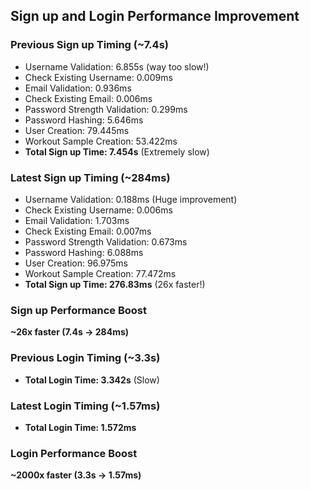 ## Sign up and Login Performance Improvement

### Previous Sign up Timing (~7.4s)
- Username Validation: 6.855s (way too slow!)
- Check Existing Username: 0.009ms
- Email Validation: 0.936ms
- Check Existing Email: 0.006ms
- Password Strength Validation: 0.299ms
- Password Hashing: 5.646ms
- User Creation: 79.445ms
- Workout Sample Creation: 53.422ms
- **Total Sign up Time: 7.454s** (Extremely slow)

### Latest Sign up Timing (~284ms)
- Username Validation: 0.188ms (Huge improvement)
- Check Existing Username: 0.006ms
- Email Validation: 1.703ms
- Check Existing Email: 0.007ms
- Password Strength Validation: 0.673ms
- Password Hashing: 6.088ms
- User Creation: 96.975ms
- Workout Sample Creation: 77.472ms
- **Total Sign up Time: 276.83ms** (26x faster!)

### Sign up Performance Boost
**~26x faster (7.4s → 284ms)**

### Previous Login Timing (~3.3s)
- **Total Login Time: 3.342s** (Slow)

### Latest Login Timing (~1.57ms)
- **Total Login Time: 1.572ms**

### Login Performance Boost
**~2000x faster (3.3s → 1.57ms)**
